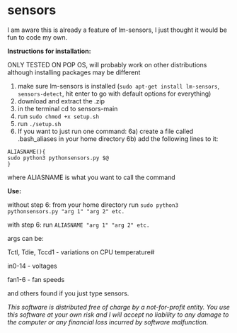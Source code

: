 # sensors

I am aware this is already a feature of lm-sensors, I just thought it would be fun to code my own.

**Instructions for installation:**

ONLY TESTED ON POP OS, will probably work on other distributions although installing packages may be different
1) make sure lm-sensors is installed (`sudo apt-get install lm-sensors`, `sensors-detect`, hit enter to go with default options for everything)
2) download and extract the .zip
3) in the terminal cd to sensors-main
4) run `sudo chmod +x setup.sh`
5) run `./setup.sh`
6) If you want to just run one command: 
6a) create a file called .bash_aliases in your home directory
6b) add the following lines to it:
```#!/bin/bash
ALIASNAME(){
sudo python3 pythonsensors.py $@
}
```
where ALIASNAME is what you want to call the command

**Use:**

without step 6: from your home directory run `sudo python3 pythonsensors.py "arg 1" "arg 2" etc.`

with step 6: run `ALIASNAME "arg 1" "arg 2" etc.`

args can be:

Tctl, Tdie, Tccd1 - variations on CPU temperature#

in0-14 - voltages

fan1-6 - fan speeds

and others found if you just type sensors.



*This software is distributed free of charge by a not-for-profit entity. You use this software at your own risk and I will accept no liability to any damage to the computer or any financial loss incurred by software malfunction.*



